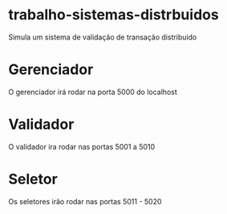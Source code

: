 # trabalho-sistemas-distrbuidos
Simula um sistema de validação de transação distribuido

# Gerenciador

O gerenciador irá rodar na porta 5000 do localhost

# Validador

O validador ira rodar nas portas 5001 a 5010

# Seletor

Os seletores irão rodar nas portas 5011 - 5020


